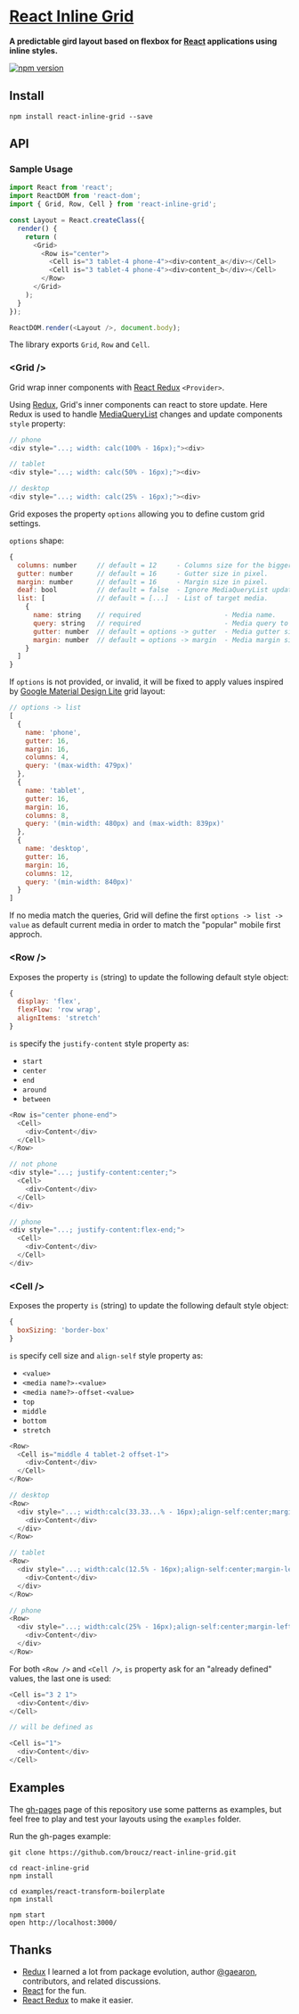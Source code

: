 # [React Inline Grid](http://broucz.github.io/react-inline-grid)

**A predictable gird layout based on flexbox for [React](https://facebook.github.io/react/) applications using inline styles.**

[![npm version](https://img.shields.io/npm/v/react-inline-grid.svg?style=flat-square)](https://www.npmjs.com/package/react-inline-grid)

## Install
`npm install react-inline-grid --save`

## API

### Sample Usage

```js
import React from 'react';
import ReactDOM from 'react-dom';
import { Grid, Row, Cell } from 'react-inline-grid';

const Layout = React.createClass({
  render() {
    return (
      <Grid>
        <Row is="center">
          <Cell is="3 tablet-4 phone-4"><div>content_a</div></Cell>
          <Cell is="3 tablet-4 phone-4"><div>content_b</div></Cell>
        </Row>
      </Grid>
    );
  }
});

ReactDOM.render(<Layout />, document.body);
```
The library exports `Grid`, `Row` and `Cell`.

### &lt;Grid />
Grid wrap inner components with [React Redux](https://github.com/rackt/react-redux#provider-store) `<Provider>`. 

Using [Redux](https://github.com/rackt/redux), Grid's inner components can react to store update. Here Redux is used to handle [MediaQueryList](https://developer.mozilla.org/en/docs/Web/API/MediaQueryList) changes and update components `style` property:

```js
// phone
<div style="...; width: calc(100% - 16px);"><div>

// tablet
<div style="...; width: calc(50% - 16px);"><div>

// desktop
<div style="...; width: calc(25% - 16px);"><div>
```

Grid exposes the property `options` allowing you to define custom grid settings.

`options` shape:

```js
{
  columns: number     // default = 12     - Columns size for the bigger media.
  gutter: number      // default = 16     - Gutter size in pixel.
  margin: number      // default = 16     - Margin size in pixel.
  deaf: bool          // default = false  - Ignore MediaQueryList updates.
  list: [             // default = [...]  - List of target media.
    { 
      name: string    // required                     - Media name.
      query: string   // required                     - Media query to test.
      gutter: number  // default = options -> gutter  - Media gutter size in pixel.
      margin: number  // default = options -> margin  - Media margin size in pixel.
    }
  ]
}
```

If `options` is not provided, or invalid, it will be fixed to apply values inspired by [Google Material Design Lite](http://www.getmdl.io/) grid layout:

```js
// options -> list
[
  {
    name: 'phone',
    gutter: 16,
    margin: 16,
    columns: 4,
    query: '(max-width: 479px)'
  },
  {
    name: 'tablet',
    gutter: 16,
    margin: 16,
    columns: 8,
    query: '(min-width: 480px) and (max-width: 839px)'
  },
  {
    name: 'desktop',
    gutter: 16,
    margin: 16,
    columns: 12,
    query: '(min-width: 840px)'
  }
]
```

If no media match the queries, Grid will define the first `options -> list -> value` as default current media in order to match the "popular" mobile first approch.

### &lt;Row />

Exposes the property `is` (string) to update the following default style object:

```js
{
  display: 'flex',
  flexFlow: 'row wrap',
  alignItems: 'stretch'
}
```
`is` specify the `justify-content` style property as:
- `start`
- `center`
- `end`
- `around`
- `between`

```js
<Row is="center phone-end">
  <Cell>
    <div>Content</div>
  </Cell>
</Row>

// not phone
<div style="...; justify-content:center;">
  <Cell>
    <div>Content</div>
  </Cell>
</div>

// phone
<div style="...; justify-content:flex-end;">
  <Cell>
    <div>Content</div>
  </Cell>
</div>

```

### &lt;Cell />

Exposes the property `is` (string) to update the following default style object:

```js
{
  boxSizing: 'border-box'
}
```
`is` specify cell size and `align-self` style property as:
- `<value>`
- `<media name?>-<value>`
- `<media name?>-offset-<value>`
- `top`
- `middle`
- `bottom`
- `stretch`

```js
<Row>
  <Cell is="middle 4 tablet-2 offset-1">
    <div>Content</div>
  </Cell>
</Row>

// desktop
<Row>
  <div style="...; width:calc(33.33...% - 16px);align-self:center;margin-left:calc(8.33...% - 8px);">
    <div>Content</div>
  </div>
</Row>

// tablet
<Row>
  <div style="...; width:calc(12.5% - 16px);align-self:center;margin-left:calc(25% - 8px);">
    <div>Content</div>
  </div>
</Row>

// phone
<Row>
  <div style="...; width:calc(25% - 16px);align-self:center;margin-left:calc(100% - 8px);">
    <div>Content</div>
  </div>
</Row>
```

For both `<Row />` and `<Cell />`, `is` property ask for an "already defined" values, the last one is used:

```js
<Cell is="3 2 1">
  <div>Content</div>
</Cell>

// will be defined as

<Cell is="1">
  <div>Content</div>
</Cell>
```

## Examples

The [gh-pages](http://broucz.github.io/react-inline-grid/) page of this repository use some patterns as examples, but feel free to play and test your layouts using the `examples` folder.

Run the gh-pages example:

```
git clone https://github.com/broucz/react-inline-grid.git

cd react-inline-grid
npm install

cd examples/react-transform-boilerplate
npm install

npm start
open http://localhost:3000/
```

## Thanks

* [Redux](https://github.com/rackt/redux) I learned a lot from package evolution, author [@gaearon](https://github.com/gaearon), contributors, and related discussions.
* [React](https://facebook.github.io/react) for the fun.
* [React Redux](https://github.com/rackt/react-redux) to make it easier.
